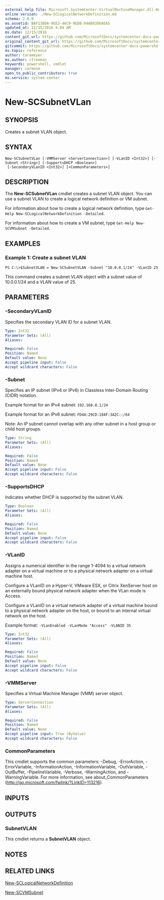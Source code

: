 ```yaml
---
external help file: Microsoft.SystemCenter.VirtualMachineManager.dll-Help.xml
online version: ./New-SCLogicalNetworkDefinition.md
schema: 2.0.0
ms.assetid: BAF138DA-9EE3-46C9-9EDB-04AB9386AEA5
updated_at: 12/15/2016 4:04 AM
ms.date: 12/15/2016
content_git_url: https://github.com/MicrosoftDocs/systemcenter-docs-powershell/blob/master/systemcenter-cmdlets/SystemCenter2016/VirtualMachineManager/vlatest/New-SCSubnetVLan.md
original_content_git_url: https://github.com/MicrosoftDocs/systemcenter-docs-powershell/blob/master/systemcenter-cmdlets/SystemCenter2016/VirtualMachineManager/vlatest/New-SCSubnetVLan.md
gitcommit: https://github.com/MicrosoftDocs/systemcenter-docs-powershell/blob/7df4508c7b907a214e6a8eca76037b06065ef078/systemcenter-cmdlets/SystemCenter2016/VirtualMachineManager/vlatest/New-SCSubnetVLan.md
ms.topic: reference
author: tarameyer
ms.author: cfreeman
keywords: powershell, cmdlet
manager: carmonm
open_to_public_contributors: true
ms.service: system-center
---
```


# New-SCSubnetVLan

## SYNOPSIS
Creates a subnet VLAN object.

## SYNTAX

```
New-SCSubnetVLan [-VMMServer <ServerConnection>] [-VLanID <Int32>] [-Subnet <String>] [-SupportsDHCP <Boolean>]
 [-SecondaryVLanID <Int32>] [<CommonParameters>]
```

## DESCRIPTION
The **New-SCSubnetVLan** cmdlet creates a subnet VLAN object.
You can use a subnet VLAN to create a logical network definition or VM subnet.

For information about how to create a logical network definition, type `Get-Help New-SCLogicalNetworkDefinition -Detailed`.

For information about how to create a VM subnet, type `Get-Help New-SCVMSubnet -Detailed`.

## EXAMPLES

### Example 1: Create a subnet VLAN
```
PS C:\>$SubnetVLAN = New-SCSubnetVLAN -Subnet "10.0.0.1/24" -VLanID 25
```

This command creates a subnet VLAN object with a subnet value of 10.0.0.1/24 and a VLAN value of 25.

## PARAMETERS

### -SecondaryVLanID
Specifies the secondary VLAN ID for a subnet VLAN.

```yaml
Type: Int32
Parameter Sets: (All)
Aliases: 

Required: False
Position: Named
Default value: None
Accept pipeline input: False
Accept wildcard characters: False
```

### -Subnet
Specifies an IP subnet (IPv4 or IPv6) in Classless Inter-Domain Routing (CIDR) notation. 



Example format for an IPv4 subnet: `192.168.0.1/24`

Example format for an IPv6 subnet: `FD4A:29CD:184F:3A2C::/64`

Note: An IP subnet cannot overlap with any other subnet in a host group or child host groups.

```yaml
Type: String
Parameter Sets: (All)
Aliases: 

Required: False
Position: Named
Default value: None
Accept pipeline input: False
Accept wildcard characters: False
```

### -SupportsDHCP
Indicates whether DHCP is supported by the subnet VLAN.

```yaml
Type: Boolean
Parameter Sets: (All)
Aliases: 

Required: False
Position: Named
Default value: None
Accept pipeline input: False
Accept wildcard characters: False
```

### -VLanID
Assigns a numerical identifier in the range 1-4094 to a virtual network adapter on a virtual machine or to a physical network adapter on a virtual machine host.

Configure a VLanID on a Hyper-V, VMware ESX, or Citrix XenServer host on an externally bound physical network adapter when the VLan mode is Access.

Configure a VLanID on a virtual network adapter of a virtual machine bound to a physical network adapter on the host, or bound to an internal virtual network on the host.

Example format: `-VLanEnabled -VLanMode "Access" -VLANID 35`

```yaml
Type: Int32
Parameter Sets: (All)
Aliases: 

Required: False
Position: Named
Default value: None
Accept pipeline input: False
Accept wildcard characters: False
```

### -VMMServer
Specifies a Virtual Machine Manager (VMM) server object.

```yaml
Type: ServerConnection
Parameter Sets: (All)
Aliases: 

Required: False
Position: Named
Default value: None
Accept pipeline input: True (ByValue)
Accept wildcard characters: False
```

### CommonParameters
This cmdlet supports the common parameters: -Debug, -ErrorAction, -ErrorVariable, -InformationAction, -InformationVariable, -OutVariable, -OutBuffer, -PipelineVariable, -Verbose, -WarningAction, and -WarningVariable. For more information, see about_CommonParameters (http://go.microsoft.com/fwlink/?LinkID=113216).

## INPUTS

## OUTPUTS

### SubnetVLAN
This cmdlet returns a **SubnetVLAN** object.

## NOTES

## RELATED LINKS

[New-SCLogicalNetworkDefinition](xref:SystemCenter2016/VirtualMachineManager/vlatest/New-SCLogicalNetworkDefinition.md)

[New-SCVMSubnet](xref:SystemCenter2016/VirtualMachineManager/vlatest/New-SCVMSubnet.md)

